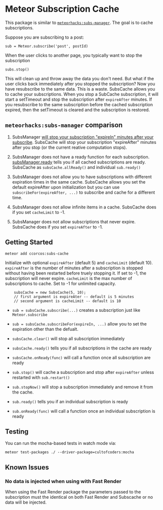# Meteor Subscription Cache

This package is similar to [`meteorhacks:subs-manager`](https://github.com/meteorhacks/subs-manager). The goal is to cache subscriptions.

Suppose you are subscribing to a post:

    sub = Meteor.subscribe('post', postId)

When the user clicks to another page, you typically want to stop the subscription

    subs.stop()

This will clean up and throw away the data you don't need. But what if the user clicks back immediately after you stopped the subscription? Now you have resubscribe to the same data. This is a waste. SubsCache allows you to cache your subscriptions. When you stop a SubCache subscription, it will start a setTimeout and stop the subscription after `expireAfter` minutes. If you resubscribe to the same subscription before the cached subscription expired, then the setTimeout is cleared and the subscription is restored.

## `meteorhacks:subs-manager` comparison

1.  SubsManager [will stop your subscription "expireIn" minutes after your subscribe](https://github.com/meteorhacks/subs-manager/blob/master/lib/sub_manager.js#L94). SubsCache will stop your subscription "expireAfter" minutes after you stop (or the current reative computation stops).

2)  SubsManager does not have a ready function for each subscription. [subsManager.ready](https://github.com/meteorhacks/subs-manager/blob/master/lib/sub_manager.js#L110) tells you if all cached subscriptions are ready. SubsCache as `subsCache.allReady()` and individual `sub.ready()`

3)  SubsManager does not allow you to have subscriptions with different expiration times in the same cache. SubsCache allows you set the default expireAfter upon initialization but you can use `subscribeFor(expireAfter, ...)` to subscribe and cache for a different time.

4)  SubsManager does not allow infinite items in a cache. SubsCache does if you set `cacheLimit` to -1.

5.  SubsManager does not allow subscriptions that never expire. SubsCache does if you set `expireAfter` to -1.

## Getting Started

    meteor add ccorcos:subs-cache

Initialize with optional `expireAfter` (default 5) and `cacheLimit` (default 10). `expireAfter` is the number of minutes after a subscription is stopped without having been restarted before truely stopping it. If set to -1, the subscription will never expire. `cacheLimit` is the max number of subscriptions to cache. Set to -1 for unlimited capacity.

```
    subsCache = new SubsCache(5, 10);
    // first argument is expireAter -- default is 5 minutes
    // second argument is cacheLimit -- default is 10
```

* `sub = subsCache.subscribe(...)` creates a subscription just like `Meteor.subscribe`

* `sub = subsCache.subscribeFor(expireIn, ...)` allow you to set the expiration other than the defualt.

* `subsCache.clear()` will stop all subscription immediately

* `subsCache.ready()` tells you if all subscriptions in the cache are ready

* `subsCache.onReady(func)` will call a function once all subscription are ready

* `sub.stop()` will cache a subscription and stop after `expireAfter` unless restarted with `sub.restart()`

* `sub.stopNow()` will stop a subscription immediately and remove it from the cache.

* `sub.ready()` tells you if an individual subscription is ready

* `sub.onReady(func)` will call a function once an individual subscription is ready

## Testing

You can run the mocha-based tests in watch mode via:

`meteor test-packages ./ --driver-package=cultofcoders:mocha`

## Known Issues

### No data is injected when using with Fast Render

When using the Fast Render package the parameters passed to the subscription must the identical on both Fast Render and Subscache or no data will be injected.
